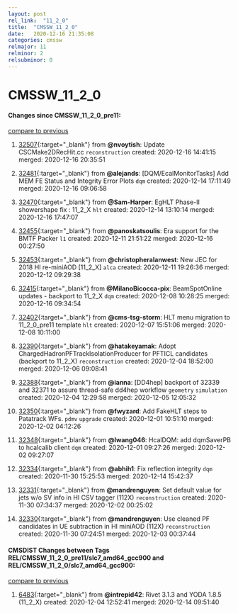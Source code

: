 ```yaml
---
layout: post
rel_link:  "11_2_0"
title:  "CMSSW_11_2_0"
date:   2020-12-16 21:35:08
categories: cmssw
relmajor: 11
relminor: 2
relsubminor: 0
---
```


# CMSSW_11_2_0
#### Changes since CMSSW_11_2_0_pre11:
[compare to previous](https://github.com/cms-sw/cmssw/compare/CMSSW_11_2_0_pre11...CMSSW_11_2_0)



1. [32507](http://github.com/cms-sw/cmssw/pull/32507){:target="_blank"}  from **@nvoytish**: Update CSCMake2DRecHit.cc `reconstruction`  created: 2020-12-16 14:41:15 merged: 2020-12-16 20:35:51



2. [32481](http://github.com/cms-sw/cmssw/pull/32481){:target="_blank"}  from **@alejands**: [DQM/EcalMonitorTasks] Add MEM FE Status and Integrity Error Plots `dqm`  created: 2020-12-14 17:11:49 merged: 2020-12-16 09:06:58



3. [32470](http://github.com/cms-sw/cmssw/pull/32470){:target="_blank"}  from **@Sam-Harper**: EgHLT Phase-II showershape fix : 11_2_X `hlt`  created: 2020-12-14 13:10:14 merged: 2020-12-16 17:47:07



4. [32455](http://github.com/cms-sw/cmssw/pull/32455){:target="_blank"}  from **@panoskatsoulis**: Era support for the BMTF Packer `l1`  created: 2020-12-11 21:51:22 merged: 2020-12-16 00:27:50



5. [32453](http://github.com/cms-sw/cmssw/pull/32453){:target="_blank"}  from **@christopheralanwest**: New JEC for 2018 HI re-miniAOD [11_2_X] `alca`  created: 2020-12-11 19:26:36 merged: 2020-12-12 09:29:38



6. [32415](http://github.com/cms-sw/cmssw/pull/32415){:target="_blank"}  from **@MilanoBicocca-pix**: BeamSpotOnline updates - backport to 11_2_X `dqm`  created: 2020-12-08 10:28:25 merged: 2020-12-16 09:34:54



7. [32402](http://github.com/cms-sw/cmssw/pull/32402){:target="_blank"}  from **@cms-tsg-storm**: HLT menu migration to 11_2_0_pre11 template `hlt`  created: 2020-12-07 15:51:06 merged: 2020-12-08 10:11:00



8. [32390](http://github.com/cms-sw/cmssw/pull/32390){:target="_blank"}  from **@hatakeyamak**: Adopt ChargedHadronPFTrackIsolationProducer for PFTICL candidates (backport to 11_2_X) `reconstruction`  created: 2020-12-04 18:52:00 merged: 2020-12-06 09:08:41



9. [32388](http://github.com/cms-sw/cmssw/pull/32388){:target="_blank"}  from **@ianna**: [DD4hep] backport of 32339 and 32371 to assure thread-safe dd4hep workflow `geometry`  `simulation`  created: 2020-12-04 12:29:58 merged: 2020-12-05 12:05:32



10. [32350](http://github.com/cms-sw/cmssw/pull/32350){:target="_blank"}  from **@fwyzard**: Add FakeHLT steps to Patatrack WFs. `pdmv`  `upgrade`  created: 2020-12-01 10:51:10 merged: 2020-12-02 04:12:26



11. [32348](http://github.com/cms-sw/cmssw/pull/32348){:target="_blank"}  from **@lwang046**: HcalDQM: add dqmSaverPB to hcalcalib client `dqm`  created: 2020-12-01 09:27:26 merged: 2020-12-02 09:27:07



12. [32334](http://github.com/cms-sw/cmssw/pull/32334){:target="_blank"}  from **@abhih1**: Fix reflection integrity `dqm`  created: 2020-11-30 15:25:53 merged: 2020-12-14 15:42:37



13. [32331](http://github.com/cms-sw/cmssw/pull/32331){:target="_blank"}  from **@mandrenguyen**: Set default value for jets w/o SV info in HI CSV tagger (112X) `reconstruction`  created: 2020-11-30 07:34:37 merged: 2020-12-02 00:25:02



14. [32330](http://github.com/cms-sw/cmssw/pull/32330){:target="_blank"}  from **@mandrenguyen**: Use cleaned PF candidates in UE subtraction in HI miniAOD (112X) `reconstruction`  created: 2020-11-30 07:24:51 merged: 2020-12-03 00:37:44



#### CMSDIST Changes between Tags REL/CMSSW_11_2_0_pre11/slc7_amd64_gcc900 and REL/CMSSW_11_2_0/slc7_amd64_gcc900:
[compare to previous](https://github.com/cms-sw/cmsdist/compare/REL/CMSSW_11_2_0_pre11/slc7_amd64_gcc900...REL/CMSSW_11_2_0/slc7_amd64_gcc900)



1. [6483](http://github.com/cms-sw/cmsdist/pull/6483){:target="_blank"}  from **@intrepid42**: Rivet 3.1.3 and YODA 1.8.5 (11_2_X) created: 2020-12-04 12:52:41 merged: 2020-12-14 09:51:40
